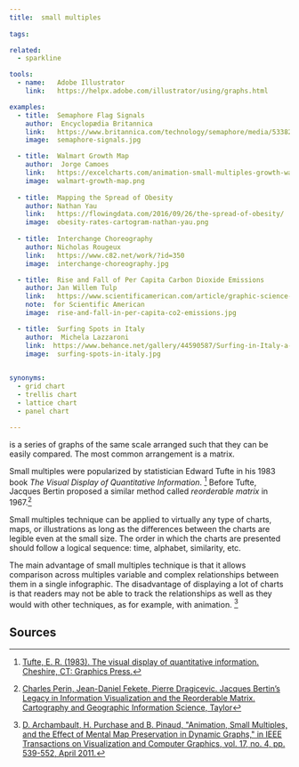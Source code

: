 ```yaml
---
title:  small multiples
  
tags:

related:
  - sparkline

tools:
  - name:   Adobe Illustrator
    link:   https://helpx.adobe.com/illustrator/using/graphs.html

examples:
  - title:  Semaphore Flag Signals
    author:  Encyclopædia Britannica
    link:   https://www.britannica.com/technology/semaphore/media/533828/138824
    image:  semaphore-signals.jpg

  - title:  Walmart Growth Map
    author:  Jorge Camoes
    link:   https://excelcharts.com/animation-small-multiples-growth-walmart-excel-edition/
    image:  walmart-growth-map.png
  
  - title:  Mapping the Spread of Obesity
    author: Nathan Yau
    link:   https://flowingdata.com/2016/09/26/the-spread-of-obesity/
    image:  obesity-rates-cartogram-nathan-yau.png
    
  - title:  Interchange Choreography
    author: Nicholas Rougeux
    link:   https://www.c82.net/work/?id=350
    image:  interchange-choreography.jpg

  - title:  Rise and Fall of Per Capita Carbon Dioxide Emissions
    author: Jan Willem Tulp
    link:   https://www.scientificamerican.com/article/graphic-science-co2-emissions-shrink-in-a-few-cases/
    note:  for Scientific American
    image:  rise-and-fall-in-per-capita-co2-emissions.jpg

  - title:  Surfing Spots in Italy
    author:  Michela Lazzaroni
    link:  https://www.behance.net/gallery/44590587/Surfing-in-Italy-a-visual-guide-La-Lettura-257
    image:  surfing-spots-in-italy.jpg
  

synonyms:
  - grid chart
  - trellis chart
  - lattice chart
  - panel chart

---
```


is a series of graphs of the same scale arranged such that they can be easily compared. The most common arrangement is a matrix.

<!--more-->
Small multiples were popularized by statistician Edward Tufte in his 1983 book *The Visual Display of Quantitative Information*. [^tufte] Before Tufte, Jacques Bertin proposed a similar method called *reorderable matrix* in 1967.[^perin]

Small multiples technique can be applied to virtually any type of charts, maps, or illustrations as long as the differences between the charts are legible even at the small size. The order in which the charts are presented should follow a logical sequence: time, alphabet, similarity, etc.

The main advantage of small multiples technique is that it allows comparison across multiples variable and complex relationships between them in a single infographic. The disadvantage of displaying a lot of charts is that readers may not be able to track the relationships as well as they would with other techniques, as for example, with animation. [^archambault]

## Sources
[^tufte]: [Tufte, E. R. (1983). The visual display of quantitative information. Cheshire, CT: Graphics Press.](https://www.edwardtufte.com/tufte/books_vdqi)
[^perin]: [Charles Perin, Jean-Daniel Fekete, Pierre Dragicevic. Jacques Bertin’s Legacy in Information Visualization and the Reorderable Matrix. Cartography and Geographic Information Science, Taylor](https://hal.inria.fr/hal-01786606v2/document)
[^archambault]: [D. Archambault, H. Purchase and B. Pinaud, "Animation, Small Multiples, and the Effect of Mental Map Preservation in Dynamic Graphs," in IEEE Transactions on Visualization and Computer Graphics, vol. 17, no. 4, pp. 539-552, April 2011.]()
